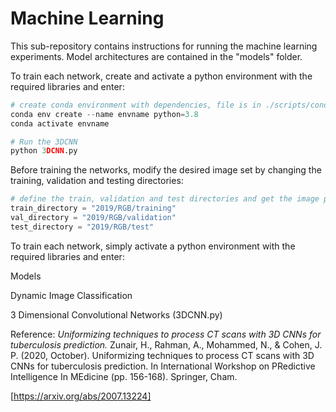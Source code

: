 # Machine Learning

This sub-repository contains instructions for running the machine learning experiments. Model architectures are contained in the "models" folder.

To train each network, create and activate a python environment with the required libraries and enter:

``` python
# create conda environment with dependencies, file is in ./scripts/conda
conda env create --name envname python=3.8
conda activate envname 

# Run the 3DCNN
python 3DCNN.py
```

Before training the networks, modify the desired image set by changing the training, validation and testing directories:

``` python
# define the train, validation and test directories and get the image paths (in this case, we are using the RGB data)
train_directory = "2019/RGB/training"
val_directory = "2019/RGB/validation"
test_directory = "2019/RGB/test"
```

To train each network, simply activate a python environment with the required libraries and enter:

Models 

Dynamic Image Classification 

3 Dimensional Convolutional Networks (3DCNN.py) 

Reference: *Uniformizing techniques to process CT scans with 3D CNNs for tuberculosis prediction.*
Zunair, H., Rahman, A., Mohammed, N., & Cohen, J. P. (2020, October). Uniformizing techniques to process CT scans with 3D CNNs for tuberculosis prediction.
In International Workshop on PRedictive Intelligence In MEdicine (pp. 156-168). Springer, Cham.

[https://arxiv.org/abs/2007.13224]
